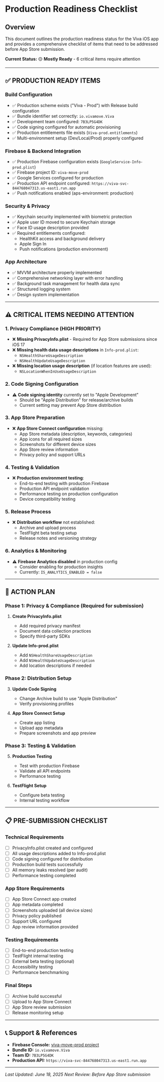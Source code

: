 # Production Readiness Checklist

## Overview

This document outlines the production readiness status for the Viva iOS app and provides a comprehensive checklist of items that need to be addressed before App Store submission.

**Current Status:** 🟡 **Mostly Ready** - 6 critical items require attention

---

## ✅ PRODUCTION READY ITEMS

### Build Configuration
- ✅ Production scheme exists ("Viva - Prod") with Release build configuration
- ✅ Bundle identifier set correctly: `io.vivamove.Viva`
- ✅ Development team configured: `7B3LP5G4DK`
- ✅ Code signing configured for automatic provisioning
- ✅ Production entitlements file exists (`Viva-prod.entitlements`)
- ✅ Multi-environment setup (Dev/Local/Prod) properly configured

### Firebase & Backend Integration
- ✅ Production Firebase configuration exists (`GoogleService-Info-prod.plist`)
- ✅ Firebase project ID: `viva-move-prod`
- ✅ Google Services configured for production
- ✅ Production API endpoint configured: `https://viva-svc-844768047313.us-east1.run.app`
- ✅ Push notifications enabled (aps-environment: production)

### Security & Privacy
- ✅ Keychain security implemented with biometric protection
- ✅ Apple user ID moved to secure Keychain storage
- ✅ Face ID usage description provided
- ✅ Required entitlements configured:
  - HealthKit access and background delivery
  - Apple Sign In
  - Push notifications (production environment)

### App Architecture
- ✅ MVVM architecture properly implemented
- ✅ Comprehensive networking layer with error handling
- ✅ Background task management for health data sync
- ✅ Structured logging system
- ✅ Design system implementation

---

## ⚠️ CRITICAL ITEMS NEEDING ATTENTION

### 1. Privacy Compliance (HIGH PRIORITY)
- ❌ **Missing PrivacyInfo.plist** - Required for App Store submissions since iOS 17
- ❌ **Missing health data usage descriptions** in `Info-prod.plist`:
  - `NSHealthShareUsageDescription`
  - `NSHealthUpdateUsageDescription`
- ❌ **Missing location usage description** (if location features are used):
  - `NSLocationWhenInUseUsageDescription`

### 2. Code Signing Configuration
- ⚠️ **Code signing identity** currently set to "Apple Development"
  - Should be "Apple Distribution" for release/archive builds
  - Current setting may prevent App Store distribution

### 3. App Store Preparation
- ❌ **App Store Connect configuration** missing:
  - App Store metadata (description, keywords, categories)
  - App icons for all required sizes
  - Screenshots for different device sizes
  - App Store review information
  - Privacy policy and support URLs

### 4. Testing & Validation
- ❌ **Production environment testing**:
  - End-to-end testing with production Firebase
  - Production API endpoint validation
  - Performance testing on production configuration
  - Device compatibility testing

### 5. Release Process
- ❌ **Distribution workflow** not established:
  - Archive and upload process
  - TestFlight beta testing setup
  - Release notes and versioning strategy

### 6. Analytics & Monitoring
- ⚠️ **Firebase Analytics disabled** in production config
  - Consider enabling for production insights
  - Currently: `IS_ANALYTICS_ENABLED = false`

---

## 🎯 ACTION PLAN

### Phase 1: Privacy & Compliance (Required for submission)
1. **Create PrivacyInfo.plist**
   - Add required privacy manifest
   - Document data collection practices
   - Specify third-party SDKs

2. **Update Info-prod.plist**
   - Add `NSHealthShareUsageDescription`
   - Add `NSHealthUpdateUsageDescription`
   - Add location descriptions if needed

### Phase 2: Distribution Setup
3. **Update Code Signing**
   - Change Archive build to use "Apple Distribution"
   - Verify provisioning profiles

4. **App Store Connect Setup**
   - Create app listing
   - Upload app metadata
   - Prepare screenshots and app preview

### Phase 3: Testing & Validation
5. **Production Testing**
   - Test with production Firebase
   - Validate all API endpoints
   - Performance testing

6. **TestFlight Setup**
   - Configure beta testing
   - Internal testing workflow

---

## 📋 PRE-SUBMISSION CHECKLIST

### Technical Requirements
- [ ] PrivacyInfo.plist created and configured
- [ ] All usage descriptions added to Info-prod.plist
- [ ] Code signing configured for distribution
- [ ] Production build tests successfully
- [ ] All memory leaks resolved (per audit)
- [ ] Performance testing completed

### App Store Requirements
- [ ] App Store Connect app created
- [ ] App metadata completed
- [ ] Screenshots uploaded (all device sizes)
- [ ] Privacy policy published
- [ ] Support URL configured
- [ ] App review information provided

### Testing Requirements
- [ ] End-to-end production testing
- [ ] TestFlight internal testing
- [ ] External beta testing (optional)
- [ ] Accessibility testing
- [ ] Performance benchmarking

### Final Steps
- [ ] Archive build successful
- [ ] Upload to App Store Connect
- [ ] App Store review submission
- [ ] Release monitoring setup

---

## 📞 Support & References

- **Firebase Console:** [viva-move-prod project](https://console.firebase.google.com/project/viva-move-prod)
- **Bundle ID:** `io.vivamove.Viva`
- **Team ID:** `7B3LP5G4DK`
- **Production API:** `https://viva-svc-844768047313.us-east1.run.app`

---

*Last Updated: June 18, 2025*
*Next Review: Before App Store submission*